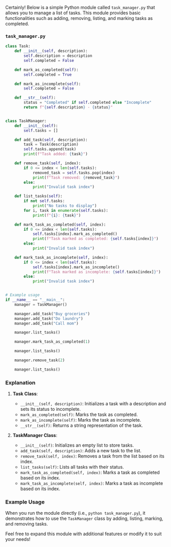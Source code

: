 Certainly! Below is a simple Python module called `task_manager.py` that allows you to manage a list of tasks. This module provides basic functionalities such as adding, removing, listing, and marking tasks as completed.

### `task_manager.py`

```python
class Task:
    def __init__(self, description):
        self.description = description
        self.completed = False

    def mark_as_completed(self):
        self.completed = True

    def mark_as_incomplete(self):
        self.completed = False

    def __str__(self):
        status = "Completed" if self.completed else "Incomplete"
        return f"{self.description} - {status}"


class TaskManager:
    def __init__(self):
        self.tasks = []

    def add_task(self, description):
        task = Task(description)
        self.tasks.append(task)
        print(f"Task added: {task}")

    def remove_task(self, index):
        if 0 <= index < len(self.tasks):
            removed_task = self.tasks.pop(index)
            print(f"Task removed: {removed_task}")
        else:
            print("Invalid task index")

    def list_tasks(self):
        if not self.tasks:
            print("No tasks to display")
        for i, task in enumerate(self.tasks):
            print(f"{i}: {task}")

    def mark_task_as_completed(self, index):
        if 0 <= index < len(self.tasks):
            self.tasks[index].mark_as_completed()
            print(f"Task marked as completed: {self.tasks[index]}")
        else:
            print("Invalid task index")

    def mark_task_as_incomplete(self, index):
        if 0 <= index < len(self.tasks):
            self.tasks[index].mark_as_incomplete()
            print(f"Task marked as incomplete: {self.tasks[index]}")
        else:
            print("Invalid task index")


# Example usage
if __name__ == "__main__":
    manager = TaskManager()

    manager.add_task("Buy groceries")
    manager.add_task("Do laundry")
    manager.add_task("Call mom")

    manager.list_tasks()

    manager.mark_task_as_completed(1)

    manager.list_tasks()

    manager.remove_task(2)

    manager.list_tasks()
```

### Explanation

1. **Task Class**:
   - `__init__(self, description)`: Initializes a task with a description and sets its status to incomplete.
   - `mark_as_completed(self)`: Marks the task as completed.
   - `mark_as_incomplete(self)`: Marks the task as incomplete.
   - `__str__(self)`: Returns a string representation of the task.

2. **TaskManager Class**:
   - `__init__(self)`: Initializes an empty list to store tasks.
   - `add_task(self, description)`: Adds a new task to the list.
   - `remove_task(self, index)`: Removes a task from the list based on its index.
   - `list_tasks(self)`: Lists all tasks with their status.
   - `mark_task_as_completed(self, index)`: Marks a task as completed based on its index.
   - `mark_task_as_incomplete(self, index)`: Marks a task as incomplete based on its index.

### Example Usage

When you run the module directly (i.e., `python task_manager.py`), it demonstrates how to use the `TaskManager` class by adding, listing, marking, and removing tasks.

Feel free to expand this module with additional features or modify it to suit your needs!